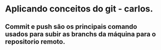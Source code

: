 <h1>Aplicando conceitos do git - carlos.</h1>
<h2> Commit e push são os principais comando usados para subir as branchs da máquina para o repositorio remoto.</h2>
